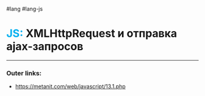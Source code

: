 #lang #lang-js
# <font color="#00b0f0">JS:</font> XMLHttpRequest и отправка ajax-запросов
---
### Outer links:
- https://metanit.com/web/javascript/13.1.php